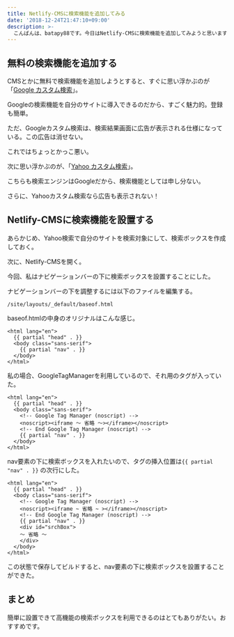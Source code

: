 ```yaml
---
title: Netlify-CMSに検索機能を追加してみる
date: '2018-12-24T21:47:10+09:00'
description: >-
  こんばんは、batapy88です。今日はNetlify-CMSに検索機能を追加してみようと思います。今回はひとまず追加だけしてみます。レイアウト調整は後回し。
---
```

## 無料の検索機能を追加する

CMSとかに無料で検索機能を追加しようとすると、すぐに思い浮かぶのが「[Google カスタム検索](https://cse.google.co.jp/cse/)」。

Googleの検索機能を自分のサイトに導入できるのだから、すごく魅力的。登録も簡単。

ただ、Googleカスタム検索は、検索結果画面に広告が表示される仕様になっている。この広告は消せない。

これではちょっとかっこ悪い。

次に思い浮かぶのが、「[Yahoo カスタム検索](https://custom.search.yahoo.co.jp/)」。

こちらも検索エンジンはGoogleだから、検索機能としては申し分ない。

さらに、Yahooカスタム検索なら広告も表示されない！

## Netlify-CMSに検索機能を設置する

あらかじめ、Yahoo検索で自分のサイトを検索対象にして、検索ボックスを作成しておく。

次に、Netlify-CMSを開く。

今回、私はナビゲーションバーの下に検索ボックスを設置することにした。

ナビゲーションバーの下を調整するには以下のファイルを編集する。

``` /site/layouts/_default/baseof.html ```

baseof.htmlの中身のオリジナルはこんな感じ。

```
<html lang="en">
  {{ partial "head" . }}
  <body class="sans-serif">
    {{ partial "nav" . }}
  </body>
</html>
```

私の場合、GoogleTagManagerを利用しているので、それ用のタグが入っていた。

```
<html lang="en">
  {{ partial "head" . }}
  <body class="sans-serif">
    <!-- Google Tag Manager (noscript) -->
    <noscript><iframe ～ 省略 ～></iframe></noscript>
    <!-- End Google Tag Manager (noscript) -->
    {{ partial "nav" . }}
  </body>
</html>
```

nav要素の下に検索ボックスを入れたいので、タグの挿入位置は``` {{ partial "nav" . }} ``` の次行にした。

```
<html lang="en">
  {{ partial "head" . }}
  <body class="sans-serif">
    <!-- Google Tag Manager (noscript) -->
    <noscript><iframe ~ 省略 ~ ></iframe></noscript>
    <!-- End Google Tag Manager (noscript) -->
    {{ partial "nav" . }}
    <div id="srchBox">
    ～ 省略 ～
    </div>
  </body>
</html>
```

この状態で保存してビルドすると、nav要素の下に検索ボックスを設置することができた。

## まとめ

簡単に設置できて高機能の検索ボックスを利用できるのはとてもありがたい。おすすめです。